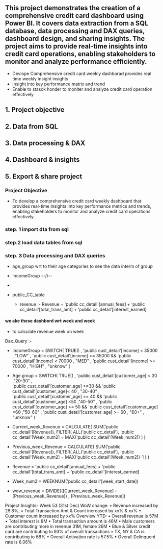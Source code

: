 ## This project demonstrates the creation of a comprehensive credit card dashboard using Power BI. It covers data extraction from a SQL database, data processing and DAX queries, dashboard design, and sharing insights. The project aims to provide real-time insights into credit card operations, enabling stakeholders to monitor and analyze performance efficiently.  


- Devlope Comprehensive credit card weekly dashborad provides real time weekly insight  insights 
- insight into key performance matrix and trend 
- Enable to stasck honder to moniter and analyze credit card operation effectively  


## 1. Project objective
## 2. Data from SQL
## 3. Data processing & DAX
## 4. Dashboard & insights
## 5. Export & share project

### Project Objective

- To develop a comprehensive credit card weekly dashboard that
provides real-time insights into key
performance metrics and trends,
enabling stakeholders to monitor
and analyze credit card operations
effectively.

### step. 1 import dta from sql   

### step.2 load data tables from sql 

### step. 3 Data processing and DAX queries   
- age_group wrt to their age categories to see the data interm of group 
- IncomeGroup --//-- 
- 

- public_CC_table 
    - revenue :- Revenue = 'public cc_detail'[annual_fees] + 'public cc_detail'[total_trans_amt] + 'public cc_detail'[interest_earned] 



#### we ake these dashbord wrt week and week 
- to calculate revenue week on week 

Dax_Query :- 

- IncomeGroup = SWITCH(
    TRUE() , 
    'public cust_detail'[income] < 35000 , "LOW" ,
    'public cust_detail'[income] >= 35000 && 'public cust_detail'[income] < 70000 , "MED" ,
    'public cust_detail'[income] >= 70000 , "HIGH" , 
    "unknow"
)

- Age group = SWITCH(
     TRUE() ,
     'public cust_detail'[customer_age] < 30 ,"20-30"  ,  
     'public cust_detail'[customer_age] >=30 && 'public cust_detail'[customer_age]< 40 , "30-40" ,    
     'public cust_detail'[customer_age] >= 40 && 'public cust_detail'[customer_age] <50 ,"40-50" , 
     'public cust_detail'[customer_age] >= 50 && 'public cust_detail'[customer_age] <60 ,"50-60" , 
     'public cust_detail'[customer_age] >= 60 , "60+" , 
     "unknow" 
        )
- Current_week_Revenue = CALCULATE(
    SUM('public cc_detail'[Revenue]),
    FILTER(
        ALL('public cc_detail'),
        'public cc_detail'[Week_num2] = MAX('public cc_detail'[Week_num2])
    )
)

- Previous_week_Revenue = CALCULATE(
    SUM('public cc_detail'[Revenue]),
    FILTER(
        ALL('public cc_detail'),
        'public cc_detail'[Week_num2] = MAX('public cc_detail'[Week_num2])-1
    )
)

- Revenue = 'public cc_detail'[annual_fees] + 'public cc_detail'[total_trans_amt] + 'public cc_detail'[interest_earned] 

- Week_num2 = WEEKNUM('public cc_detail'[week_start_date])

- wow_revenue = DIVIDE(([Current_week_Revenue] - [Previous_week_Revenue]) , [Previous_week_Revenue])




Project Insights- Week 53 (31st Dec)
WoW change:
• Revenue increased by 28.8%,
• Total Transaction Amt & Count increased by xx% & xx%
• Customer count increased by xx%
Overview YTD:
• Overall revenue is 57M
• Total interest is 8M
• Total transaction amount is 46M
• Male customers are contributing more in revenue 31M, female 26M
• Blue & Silver credit card are contributing to 93% of overall
transactions
• TX, NY & CA is contributing to 68%
• Overall Activation rate is 57.5%
• Overall Delinquent rate is 6.06% 

 



